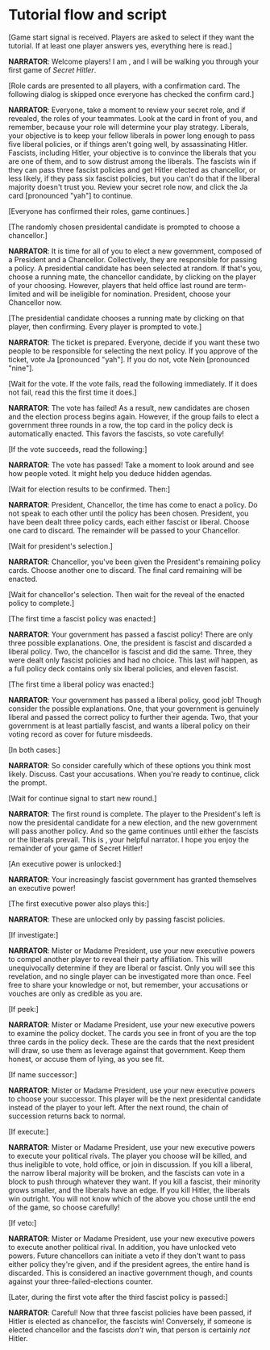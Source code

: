 Tutorial flow and script
===========================

[Game start signal is received. Players are asked to select if they want the tutorial. If at least one player answers yes, everything here is read.]

**NARRATOR**: Welcome players! I am <NAME>, and I will be walking you through your first game of *Secret Hitler*.

[Role cards are presented to all players, with a confirmation card. The following dialog is skipped once everyone has checked the confirm card.]

**NARRATOR**: Everyone, take a moment to review your secret role, and if revealed, the roles of your teammates. Look at the card in front of you, and remember, because your role will determine your play strategy. Liberals, your objective is to keep your fellow liberals in power long enough to pass five liberal policies, or if things aren't going well, by assassinating Hitler. Fascists, including Hitler, your objective is to convince the liberals that you are one of them, and to sow distrust among the liberals. The fascists win if they can pass three fascist policies and get Hitler elected as chancellor, or less likely, if they pass six fascist policies, but you can't do that if the liberal majority doesn't trust you. Review your secret role now, and click the Ja card [pronounced "yah"] to continue.

[Everyone has confirmed their roles, game continues.]


[The randomly chosen presidental candidate is prompted to choose a chancellor.]

**NARRATOR**: It is time for all of you to elect a new government, composed of a President and a Chancellor. Collectively, they are responsible for passing a policy. A presidential candidate has been selected at random. If that's you, choose a running mate, the chancellor candidate, by clicking on the player of your choosing. However, players that held office last round are term-limited and will be ineligible for nomination. President, choose your Chancellor now.

[The presidential candidate chooses a running mate by clicking on that player, then confirming. Every player is prompted to vote.]

**NARRATOR**: The ticket is prepared. Everyone, decide if you want these two people to be responsible for selecting the next policy. If you approve of the ticket, vote Ja [pronounced "yah"]. If you do not, vote Nein [pronounced "nine"].

[Wait for the vote. If the vote fails, read the following immediately. If it does not fail, read this the first time it does.]

**NARRATOR**: The vote has failed! As a result, new candidates are chosen and the election process begins again. However, if the group fails to elect a government three rounds in a row, the top card in the policy deck is automatically enacted. This favors the fascists, so vote carefully!

[If the vote succeeds, read the following:]

**NARRATOR**: The vote has passed! Take a moment to look around and see how people voted. It might help you deduce hidden agendas.

[Wait for election results to be confirmed. Then:]

**NARRATOR**: President, Chancellor, the time has come to enact a policy. Do not speak to each other until the policy has been chosen. President, you have been dealt three policy cards, each either fascist or liberal. Choose one card to discard. The remainder will be passed to your Chancellor.

[Wait for president's selection.]

**NARRATOR**: Chancellor, you've been given the President's remaining policy cards. Choose another one to discard. The final card remaining will be enacted.

[Wait for chancellor's selection. Then wait for the reveal of the enacted policy to complete.]

[The first time a fascist policy was enacted:]

**NARRATOR**: Your government has passed a fascist policy! There are only three possible explanations. One, the president is fascist and discarded a liberal policy. Two, the chancellor is fascist and did the same. Three, they were dealt only fascist policies and had no choice. This last *will* happen, as a full policy deck contains only six liberal policies, and eleven fascist. 

[The first time a liberal policy was enacted:]

**NARRATOR**: Your government has passed a liberal policy, good job! Though consider the possible explanations. One, that your government is genuinely liberal and passed the correct policy to further their agenda. Two, that your government is at least partially fascist, and wants a liberal policy on their voting record as cover for future misdeeds.

[In both cases:]

**NARRATOR**: So consider carefully which of these options you think most likely. Discuss. Cast your accusations. When you're ready to continue, click the prompt.

[Wait for continue signal to start new round.]

**NARRATOR**: The first round is complete. The player to the President's left is now the presidental candidate for a new election, and the new government will pass another policy. And so the game continues until either the fascists or the liberals prevail. This is <NAME>, your helpful narrator. I hope you enjoy the remainder of your game of Secret Hitler!

[An executive power is unlocked:]

**NARRATOR**: Your increasingly fascist government has granted themselves an executive power!

[The first executive power also plays this:]

**NARRATOR**: These are unlocked only by passing fascist policies.

[If investigate:]

**NARRATOR**: Mister or Madame President, use your new executive powers to compel another player to reveal their party affiliation. This will unequivocally determine if they are liberal or fascist. Only you will see this revelation, and no single player can be investigated more than once. Feel free to share your knowledge or not, but remember, your accusations or vouches are only as credible as you are.

[If peek:]

**NARRATOR**: Mister or Madame President, use your new executive powers to examine the policy docket. The cards you see in front of you are the top three cards in the policy deck. These are the cards that the next president will draw, so use them as leverage against that government. Keep them honest, or accuse them of lying, as you see fit.

[If name successor:]

**NARRATOR**: Mister or Madame President, use your new executive powers to choose your successor. This player will be the next presidental candidate instead of the player to your left. After the next round, the chain of succession returns back to normal.

[If execute:]

**NARRATOR**: Mister or Madame President, use your new executive powers to execute your political rivals. The player you choose will be killed, and thus ineligible to vote, hold office, or join in discussion. If you kill a liberal, the narrow liberal majority will be broken, and the fascists can vote in a block to push through whatever they want. If you kill a fascist, their minority grows smaller, and the liberals have an edge. If you kill Hitler, the liberals win outright. You will not know which of the above you chose until the end of the game, so choose carefully!

[If veto:]

**NARRATOR**: Mister or Madame President, use your new executive powers to execute another political rival. In addition, you have unlocked veto powers. Future chancellors can initiate a veto if they don't want to pass either policy they're given, and if the president agrees, the entire hand is discarded. This is considered an inactive government though, and counts against your three-failed-elections counter.

[Later, during the first vote after the third fascist policy is passed:]

**NARRATOR**: Careful! Now that three fascist policies have been passed, if Hitler is elected as chancellor, the fascists win! Conversely, if someone is elected chancellor and the fascists *don't* win, that person is certainly *not* Hitler.